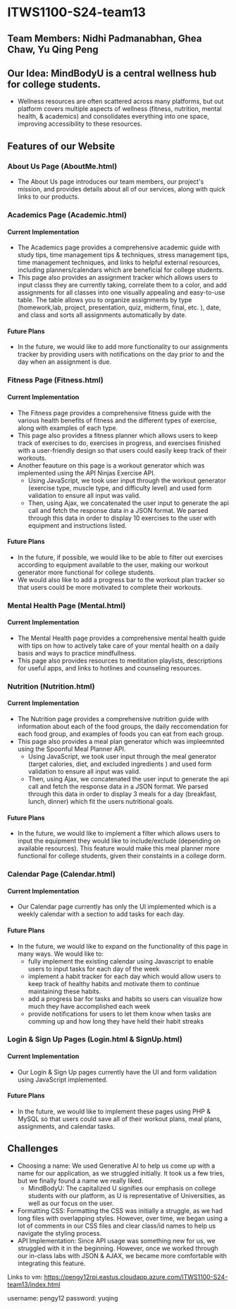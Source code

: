# ITWS1100-S24-team13
## Team Members: Nidhi Padmanabhan, Ghea Chaw, Yu Qing Peng
## Our Idea: MindBodyU is a central wellness hub for college students.
* Wellness resources are often scattered across many platforms, but out platform covers multiple aspects of wellness (fitness, nutrition, mental health, & academics)​ and consolidates everything into one space, improving accessibility to these resources.
## Features of our Website
### About Us Page (AboutMe.html)
* The About Us page introduces our team members, our project's mission, and provides details about all of our services, along with quick links to our products.
### Academics Page (Academic.html)
#### Current Implementation
* The Academics page provides a comprehensive academic guide with study tips, time management tips & techniques, stress management tips, time management techniques, and links to helpful external resources, including planners/calendars which are beneficial for college students.
* This page also provides an assignment tracker which allows users to input classs they are currently taking, correlate them to a color, and add assignments for all classes into one visually appealing and easy-to-use table. The table allows you to organize assignments by type (homework,lab, project, presentation, quiz, midterm, final, etc. ), date, and class and sorts all assignments automatically by date. 
#### Future Plans
* In the future, we would like to add more functionality to our assignments tracker by providing users with notifications on the day prior to and the day when an assignment is due. 
### Fitness Page (Fitness.html)
#### Current Implementation
* The Fitness page provides a comprehensive fitness guide with the various health benefits of fitness and the different types of exercise, along with examples of each type.
* This page also provides a fitness planner which allows users to keep track of exercises to do, exercises in progress, and exercises finished with a user-friendly design so that users could easily keep track of their workouts.
* Another feauture on this page is a workout generator which was implemented using the API Ninjas Exercise API. 
    * Using JavaScript, we took user input through the workout generator (exercise type, muscle type, and difficulty level) and used form validation to ensure all input was valid.
    * Then, using Ajax, we concatenated the user input to generate the api call and fetch the response data in a JSON format. We parsed through this data in order to display 10 exercises to the user with equipment and instructions listed.
#### Future Plans
* In  the future, if possible, we would like to be able to filter out exercises according to equipment available to the user, making our workout generator more functional for college students. 
* We would also like to add a progress bar to the workout plan tracker so that users could be more motivated to complete their workouts.
### Mental Health Page (Mental.html)
#### Current Implementation
* The Mental Health page provides a comprehensive mental health guide with tips on how to actively take care of your mental health on a daily basis and ways to practice mindfullness. 
* This page also provides resources to meditation playlists, descriptions for useful apps, and links to hotlines and counseling resources.
### Nutrition (Nutrition.html)
#### Current Implementation
* The Nutrition page provides a comprehensive nutrition guide with information about each of the food groups, the daily reccomendation for each food group, and examples of foods you can eat from each group. 
* This page also provides a meal plan generator which was impleemnted using the Spoonful Meal Planner API. 
     * Using JavaScript, we took user input through the meal generator (target calories, diet, and excluded ingredients ) and used form validation to ensure all input was valid.
     * Then, using Ajax, we concatenated the user input to generate the api call and fetch the response data in a JSON format. We parsed through this data in order to display 3 meals for a day (breakfast, lunch, dinner) which fit the users nutritional goals. 
#### Future Plans
* In the future, we would like to implement a filter which allows users to input the equipment they would like to include/exclude (depending on available resources). This feature would make this meal planner more functional for college students, given their constaints in a college dorm.
### Calendar Page (Calendar.html)
#### Current Implementation
* Our Calendar page currently has only the UI implemented which is a weekly calendar with a section to add tasks for each day.
#### Future Plans
* In the future, we would like to expand on the functionality of this page in many ways. We would like to: 
    * fully implement the existing calendar using Javascript to enable users to input tasks for each day of the week
    * implement a habit tracker for each day which would allow users to keep track of healthy habits and motivate them to continue maintaining these habits.
    * add a progress bar for tasks and habits so users can visualize how much they have accomplished each week
    * provide notifications for users to let them know when tasks are comming up and how long they have held their habit streaks
### Login & Sign Up Pages (Login.html & SignUp.html)
#### Current Implementation
* Our Login & Sign Up pages currently have the UI and form validation using JavaScript implemented.
#### Future Plans
* In the future, we would like to implement these pages using PHP & MySQL so that users could save all of their workout plans, meal plans, assignments, and calendar tasks.
## Challenges
* Choosing a name: We used Generative AI to help us come up with a name for our application, as we struggled initially. It took us a few tries, but we finally found a name we really liked.
    * MindBodyU: The capitalized U signifies our emphasis on college students with our platform, as U is representative of Universities, as well as our focus on the user. 
* Formatting CSS: Formatting the CSS was initially a struggle, as we had long files with overlapping styles. However, over time, we began using a lot of comments in our CSS files and clear class/id names to help us navigate the styling process.
* API Implementation: Since API usage was something new for us, we struggled with it in the beginning. However, once we worked through our in-class labs with JSON & AJAX, we became more comfortable with integrating this feature.


Links to vm: 
https://pengy12rpi.eastus.cloudapp.azure.com/ITWS1100-S24-team13/index.html

username: pengy12
password: yuqing